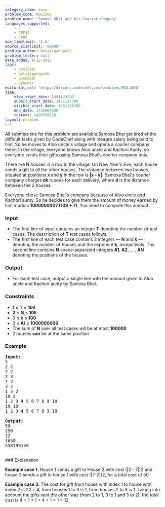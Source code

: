 ```yaml
---
category_name: easy
problem_code: KOL1506
problem_name: 'Samosa Bhai and his Courier Company'
languages_supported:
    - C
    - CPP14
    - JAVA
max_timelimit: '1.5'
source_sizelimit: '50000'
problem_author: balajiganapath
problem_tester: null
date_added: 9-12-2015
tags:
    - acm15kol
    - balajiganapath
    - binomial
    - dynamic
editorial_url: 'http://discuss.codechef.com/problems/KOL1506'
time:
    view_start_date: 1451123700
    submit_start_date: 1451123700
    visible_start_date: 1451123700
    end_date: 1735669800
    current: 1493558158
layout: problem
---
```

All submissions for this problem are available.Samosa Bhai got tired of the difficult tasks given by CodeChef along with meagre salary being paid to him. So he moves to Aloo uncle's village and opens a courier company there. In the village, everyone knows Aloo uncle and Kachori Aunty, so everyone sends their gifts using Samosa Bhai's courier company only.

There are **N** houses in a row in the village. On New Year's Eve, each house sends a gift to all the other houses.
The distance between two houses situated at positions **x** and **y** in the row is **|x - y|**. Samosa Bhai's courier company charges **dk** rupees for each delivery, where **d** is the distance between the 2 houses.

Everyone chose Samosa Bhai's company because of Aloo uncle and Kachori aunty. So he decides to give them the amount of money earned by him modulo **1000000007 (109 + 7)**. You need to compute this amount.

### Input

- The first line of input contains an integer **T** denoting the number of test cases. The description of **T** test cases follows.
- The first line of each test case contains 2 integers — **N** and **k** — denoting the number of houses and the exponent **k**, resepctively. The second line contains **N** space-separated integers **A1**, **A2**, … , **AN** denoting the positions of the houses.

### Output

- For each test case, output a single line with the amount given to Aloo uncle and Kachori aunty by Samosa Bhai.

### Constraints

- **1** ≤ **T** ≤ **104**
- **2** ≤ **N** ≤ **105**
- 0 ≤ **k** ≤ **100**
- 0 ≤ **Ai** ≤ **1000000006**
- The sum of **N** over all test cases will be at most **100000**
- 2 houses **can** be at the same position

### Example

<pre><b>Input:</b>
5
2 2
7 2
2 3
7 2
3 2
1 3 2
10 2
1 2 3 4 5 6 7 8 9 10
10 10
1 2 3 4 5 6 7 8 9 10

<b>Output:</b>
50
250
12
1650
558199159

</pre>### Explanation

**Example case 1.** House 1 sends a gift to House 2 with cost (|2 - 7|)2 and house 2 sends a gift to house 1 with cost (|7-2|)2, for a total cost of 50

**Example case 3.** The cost for gift from house with index 1 to house with index 2 is 22 = 4, from houses 1 to 3 is 1, from houses 2 to 3 is 1. Taking into account the gifts sent the other way (from 2 to 1, 3 to 1 and 3 to 2), the total cost is 4 + 1 + 1 + 4 + 1 + 1 = 12
